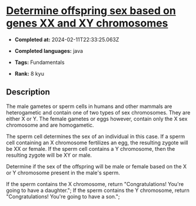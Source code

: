 # [Determine offspring sex based on genes XX and XY chromosomes](https://www.codewars.com/kata/56530b444e831334c0000020)

- **Completed at:** 2024-02-11T22:33:25.063Z

- **Completed languages:** java

- **Tags:** Fundamentals

- **Rank:** 8 kyu

## Description

The male gametes or sperm cells in humans and other mammals are heterogametic and contain one of two types of sex chromosomes. They are either X or Y. The female gametes or eggs however, contain only the X sex chromosome and are homogametic.

The sperm cell determines the sex of an individual in this case. If a sperm cell containing an X chromosome fertilizes an egg, the resulting zygote will be XX or female. If the sperm cell contains a Y chromosome, then the resulting zygote will be XY or male.

Determine if the sex of the offspring will be male or female based on the X or Y chromosome present in the male's sperm.

If the sperm contains the X chromosome, return "Congratulations! You're going to have a daughter.";
If the sperm contains the Y chromosome, return "Congratulations! You're going to have a son.";

